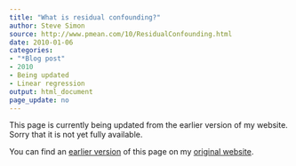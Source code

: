 ```yaml
---
title: "What is residual confounding?"
author: Steve Simon
source: http://www.pmean.com/10/ResidualConfounding.html
date: 2010-01-06
categories:
- "*Blog post"
- 2010
- Being updated
- Linear regression
output: html_document
page_update: no
---
```


This page is currently being updated from the earlier version of my website. Sorry that it is not yet fully available.

<!---More--->

You can find an [earlier version][sim1] of this page on my [original website][sim2].

[sim1]: http://www.pmean.com/10/ResidualConfounding.html
[sim2]: http://www.pmean.com/original_site.html
